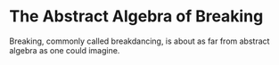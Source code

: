 # The Abstract Algebra of Breaking

Breaking, commonly called breakdancing, is about as far from abstract algebra as one could imagine. 

